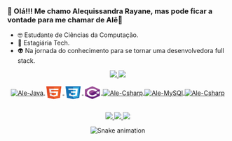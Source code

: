 ### 🥰 Olá!!! Me chamo Alequissandra Rayane, mas pode ficar a vontade para me chamar de Alê🤗 


- 🤓 Estudante de Ciências da Computação.
- 👾 Estagiária Tech.
- 👽 Na jornada do conhecimento para se tornar uma desenvolvedora full stack.

<div align="center">
  <a href="https://github.com/alequissandrara">
  <img height="180em" src="https://github-readme-stats.vercel.app/api?username=alequissandrara&show_icons=true&theme=panda&include_all_commits=true&count_private=true"/>
  <img height="180em" src="https://github-readme-stats.vercel.app/api/top-langs/?username=alequissandrara&layout=compact&langs_count=7&theme=panda"/>
</div>
  
<div style="display: inline_block" align="center"><br>
  <img align="center" alt="Ale-Java" height="30" width="40" src="https://cdn.jsdelivr.net/gh/devicons/devicon/icons/java/java-original.svg">
  <img align="center" alt="Ale-HTML" height="30" width="40" src="https://raw.githubusercontent.com/devicons/devicon/master/icons/html5/html5-original.svg">
  <img align="center" alt="Ale-CSS" height="30" width="40" src="https://raw.githubusercontent.com/devicons/devicon/master/icons/css3/css3-original.svg">
  <img align="center" alt="Ale-JS" height="30" width="40" src="https://raw.githubusercontent.com/devicons/devicon/master/icons/csharp/csharp-original.svg">
  <img align="center" alt="Ale-Csharp" height="30" width="40"  src="https://cdn.jsdelivr.net/gh/devicons/devicon/icons/javascript/javascript-original.svg" />
  <img align="center" alt="Ale-MySQl" height="30" width="40" src="https://cdn.jsdelivr.net/gh/devicons/devicon/icons/mysql/mysql-original.svg" />

  
  <img align="center" alt="Ale-Csharp" height="30" width="40" src="https://cdn.jsdelivr.net/gh/devicons/devicon/icons/cplusplus/cplusplus-original.svg" />

 
##
<a href="https://wa.me/81984887360>" alt="WhatsApp" target="_blank">

<img src="https://img.shields.io/badge/-WhatsApp-25d366?style=flat-square&labelColor=25d366&logo=whatsapp&logoColor=white&link=https://wa.me/81984887360"/>

  <a href="https://www.linkedin.com/in/alequissandra-rayane-586240202" alt="linkedin" target="_blank">

<img src="https://img.shields.io/badge/LinkedIn-%230077B5.svg?&style=flat-square&logo=linkedin&logoColor=white">

</a>
  <a href="https://github.com/alequissandrara" alt="github" target="_blank">

<img src="https://img.shields.io/badge/GitHub-000000?&style=flat-square&logo=GitHub&logoColor=white">

</a>
  
  
  ![Snake animation](https://github.com/alequissandrara/alequissandrara/blob/output/github-contribution-grid-snake.svg)

  </div>
